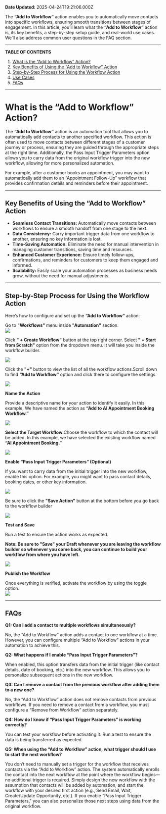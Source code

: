 **Date Updated:** 2025-04-24T19:21:06.000Z

The **“Add to Workflow”** action enables you to automatically move contacts into specific workflows, ensuring smooth transitions between stages of engagement. In this article, you’ll learn what the **“Add to Workflow”** action is, its key benefits, a step-by-step setup guide, and real-world use cases. We’ll also address common user questions in the FAQ section.

---

**TABLE OF CONTENTS**

1. [What is the “Add to Workflow” Action?](#What-is-the-%E2%80%9CAdd-to-Workflow%E2%80%9D-Action?)[](#Key-Benefits-of-Using-the-%E2%80%9CAdd-to-Workflow%E2%80%9D-Action)
2. [Key Benefits of Using the “Add to Workflow” Action](#Key-Benefits-of-Using-the-%E2%80%9CAdd-to-Workflow%E2%80%9D-Action)[](#Step-by-Step-Process-for-Using-the-Workflow-Action)
3. [Step-by-Step Process for Using the Workflow Action](#Step-by-Step-Process-for-Using-the-Workflow-Action)[](#Use-Cases)
4. [Use Cases](#Use-Cases)[](#FAQs)
5. [FAQs](#FAQs)

---

# **What is the “Add to Workflow” Action?**

The **“Add to Workflow”** action is an automation tool that allows you to automatically add contacts to another specified workflow. This action is often used to move contacts between different stages of a customer journey or process, ensuring they are guided through the appropriate steps at the right time. Additionally, the Pass Input Trigger Parameters option allows you to carry data from the original workflow trigger into the new workflow, allowing for more personalized automation.

  
For example, after a customer books an appointment, you may want to automatically add them to an “Appointment Follow-Up” workflow that provides confirmation details and reminders before their appointment.

---

## **Key Benefits of Using the “Add to Workflow” Action**

* **Seamless Contact Transitions:** Automatically move contacts between workflows to ensure a smooth handoff from one stage to the next.
* **Data Consistency:** Carry important trigger data from one workflow to another, ensuring no key information is lost.
* **Time-Saving Automation:** Eliminate the need for manual intervention in managing customer transitions, saving time and resources.
* **Enhanced Customer Experience:** Ensure timely follow-ups, confirmations, and reminders for customers to keep them engaged and informed.
* **Scalability:** Easily scale your automation processes as business needs grow, without the need for manual adjustments.

---

## **Step-by-Step Process for Using the Workflow Action**

  
Here’s how to configure and set up the **“Add to Workflow”** action:

  
Go to **"Workflows"** menu inside **"Automation"** section.  
![](https://s3.amazonaws.com/cdn.freshdesk.com/data/helpdesk/attachments/production/155038114650/original/tRXiDgUdX_4fI8YqkdCz_A9hIUQ6EHf2ow.png?1733903018)

  
Click **" + Create Workflow"** button at the top right corner. Select **" + Start from Scratch"** option from the dropdown menu. It will take you inside the workflow builder.

![](https://s3.amazonaws.com/cdn.freshdesk.com/data/helpdesk/attachments/production/155038132428/original/zWd3p4FdFP0hYyIRAO5JVwCDYvDvw66MLQ.png?1733913709)

  
Click the **"+"** button to view the list of all the workflow actions.Scroll down to find **“Add to Workflow”** option and click there to configure the settings.

![](https://s3.amazonaws.com/cdn.freshdesk.com/data/helpdesk/attachments/production/155038115145/original/pNuCen1d6iXBNwiSLuY9sEKNrGIvKsuklA.png?1733903456)  

**Name the Action**

Provide a descriptive name for your action to identify it easily. In this example, We have named the action as **“Add to AI Appointment Booking Workflow.”** 

![](https://s3.amazonaws.com/cdn.freshdesk.com/data/helpdesk/attachments/production/155038115198/original/gr39JSt3FZrwEd59VtOK2D52GLTqCrh7cw.png?1733903483)  

**Select the Target Workflow** 
Choose the workflow to which the contact will be added. In this example, we have selected the existing workflow named **“AI Appointment Booking.”**

![](https://s3.amazonaws.com/cdn.freshdesk.com/data/helpdesk/attachments/production/155038115668/original/Kc_sYyQmb_EfASQ6ZlIb2lJqVNHBSFY1Cw.png?1733903724)

  
**Enable “Pass Input Trigger Parameters” (Optional)**

If you want to carry data from the initial trigger into the new workflow, enable this option. For example, you might want to pass contact details, booking dates, or other key information.

![](https://s3.amazonaws.com/cdn.freshdesk.com/data/helpdesk/attachments/production/155038115803/original/9xzDXbG9XT_zf8sIhDxRhaxJZINMpnQgyA.png?1733903816)  

Be sure to click the **"Save Action"** button at the bottom before you go back to the workflow builder

![](https://s3.amazonaws.com/cdn.freshdesk.com/data/helpdesk/attachments/production/155038115871/original/aTc1vxLiW5WhluFw4lWVhcCtVRetLnc5WA.png?1733903843)

  
**Test and Save**

Run a test to ensure the action works as expected.  
  
**Note: Be sure to "Save" your Draft whenever you are leaving the workflow builder so whenever you come back, you can continue to build your workflow from where you have left.**

  
![](https://s3.amazonaws.com/cdn.freshdesk.com/data/helpdesk/attachments/production/155038116576/original/WdUuFt-1pM9V-4cUMjnWvbW9v_brVnvozQ.png?1733904323)  

**Publish the Workflow**

Once everything is verified, activate the workflow by using the toggle option.  
![](https://s3.amazonaws.com/cdn.freshdesk.com/data/helpdesk/attachments/production/155038132785/original/oxz5feoW5CHFb-2FwvvHMiNYhF52uDGl1Q.png?1733913938)

---

## **FAQs**

  
**Q1: Can I add a contact to multiple workflows simultaneously?**

No, the “Add to Workflow” action adds a contact to one workflow at a time. However, you can configure multiple “Add to Workflow” actions in your automation to achieve this.

  
**Q2: What happens if I enable “Pass Input Trigger Parameters”?**

When enabled, this option transfers data from the initial trigger (like contact details, date of booking, etc.) into the new workflow. This allows you to personalize subsequent actions in the new workflow.

  
**Q3: Can I remove a contact from the previous workflow after adding them to a new one?**

No, the “Add to Workflow” action does not remove contacts from previous workflows. If you need to remove a contact from a workflow, you must configure a “Remove from Workflow” action separately.

  
**Q4:** **How do I know if “Pass Input Trigger Parameters” is working correctly?**

You can test your workflow before activating it. Run a test to ensure the data is being transferred as expected.

  
**Q5: When using the “Add to Workflow” action, what trigger should I use to start the next workflow?**

You don’t need to manually set a trigger for the workflow that receives contacts via the “Add to Workflow” action. The system automatically enrolls the contact into the next workflow at the point where the workflow begins—no additional trigger is required. Simply design the new workflow with the assumption that contacts will be added by automation, and start the workflow with your desired first action (e.g., Send Email, Wait, Create/Update Opportunity, etc.). If you enable “Pass Input Trigger Parameters,” you can also personalize those next steps using data from the original workflow.

  